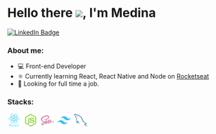 # Hello there <img src="https://raw.githubusercontent.com/kaueMarques/kaueMarques/master/hi.gif" height="30px">, I'm Medina

<div id="badges">
  <a href="https://www.linkedin.com/in/eu-medina/">
    <img src="https://img.shields.io/badge/LinkedIn-blue?style=for-the-badge&logo=linkedin&logoColor=white" alt="LinkedIn Badge"/>
  </a>
</div>

### About me:

- 💻 Front-end Developer
- ⚛ Currently learning React, React Native and Node on [Rocketseat](https://www.rocketseat.com.br/)
- 🔎 Looking for full time a job.

### Stacks:

<div>

<img src="https://github.com/devicons/devicon/blob/master/icons/react/react-original-wordmark.svg" title="React and React Native" alt="React " width="30" height="30"/>&nbsp;
<img src="https://github.com/devicons/devicon/blob/master/icons/nodejs/nodejs-plain.svg" title="Node" alt="Node" width="30" height="30"/>&nbsp;
<img src="https://github.com/devicons/devicon/blob/master/icons/sass/sass-original.svg"  title="SASS" alt="CSS" width="30" height="30"/>&nbsp;
<img src="https://github.com/devicons/devicon/blob/master/icons/tailwindcss/tailwindcss-plain.svg" title="Tailwind" alt="HTML" width="30" height="30"/>&nbsp;
<img src="https://github.com/devicons/devicon/blob/master/icons/mysql/mysql-plain.svg" title="MySQL"  alt="MySQL" width="30" height="30"/>&nbsp;

</div>
